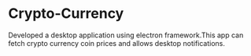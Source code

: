 # Crypto-Currency
Developed a desktop application using electron framework.This app can fetch crypto currency coin prices and allows desktop notifications. 
